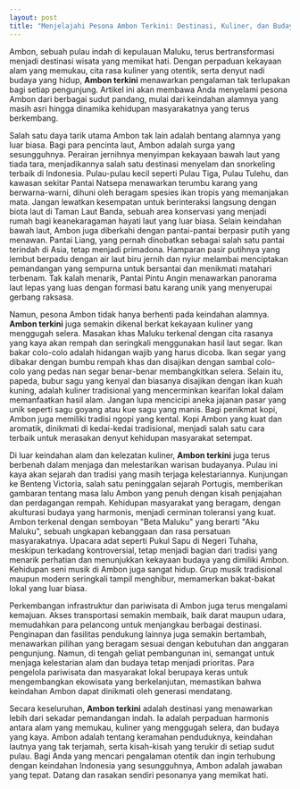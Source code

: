 ```yaml
---
layout: post
title: "Menjelajahi Pesona Ambon Terkini: Destinasi, Kuliner, dan Budaya yang Memikat"
---
```


Ambon, sebuah pulau indah di kepulauan Maluku, terus bertransformasi menjadi destinasi wisata yang memikat hati. Dengan perpaduan kekayaan alam yang memukau, cita rasa kuliner yang otentik, serta denyut nadi budaya yang hidup, **Ambon terkini** menawarkan pengalaman tak terlupakan bagi setiap pengunjung. Artikel ini akan membawa Anda menyelami pesona Ambon dari berbagai sudut pandang, mulai dari keindahan alamnya yang masih asri hingga dinamika kehidupan masyarakatnya yang terus berkembang.

Salah satu daya tarik utama Ambon tak lain adalah bentang alamnya yang luar biasa. Bagi para pencinta laut, Ambon adalah surga yang sesungguhnya. Perairan jernihnya menyimpan kekayaan bawah laut yang tiada tara, menjadikannya salah satu destinasi menyelam dan snorkeling terbaik di Indonesia. Pulau-pulau kecil seperti Pulau Tiga, Pulau Tulehu, dan kawasan sekitar Pantai Natsepa menawarkan terumbu karang yang berwarna-warni, dihuni oleh beragam spesies ikan tropis yang memanjakan mata. Jangan lewatkan kesempatan untuk berinteraksi langsung dengan biota laut di Taman Laut Banda, sebuah area konservasi yang menjadi rumah bagi keanekaragaman hayati laut yang luar biasa. Selain keindahan bawah laut, Ambon juga diberkahi dengan pantai-pantai berpasir putih yang menawan. Pantai Liang, yang pernah dinobatkan sebagai salah satu pantai terindah di Asia, tetap menjadi primadona. Hamparan pasir putihnya yang lembut berpadu dengan air laut biru jernih dan nyiur melambai menciptakan pemandangan yang sempurna untuk bersantai dan menikmati matahari terbenam. Tak kalah menarik, Pantai Pintu Angin menawarkan panorama laut lepas yang luas dengan formasi batu karang unik yang menyerupai gerbang raksasa.

Namun, pesona Ambon tidak hanya berhenti pada keindahan alamnya. **Ambon terkini** juga semakin dikenal berkat kekayaan kuliner yang menggugah selera. Masakan khas Maluku terkenal dengan cita rasanya yang kaya akan rempah dan seringkali menggunakan hasil laut segar. Ikan bakar colo-colo adalah hidangan wajib yang harus dicoba. Ikan segar yang dibakar dengan bumbu rempah khas dan disajikan dengan sambal colo-colo yang pedas nan segar benar-benar membangkitkan selera. Selain itu, papeda, bubur sagu yang kenyal dan biasanya disajikan dengan ikan kuah kuning, adalah kuliner tradisional yang mencerminkan kearifan lokal dalam memanfaatkan hasil alam. Jangan lupa mencicipi aneka jajanan pasar yang unik seperti sagu goyang atau kue sagu yang manis. Bagi penikmat kopi, Ambon juga memiliki tradisi ngopi yang kental. Kopi Ambon yang kuat dan aromatik, dinikmati di kedai-kedai tradisional, menjadi salah satu cara terbaik untuk merasakan denyut kehidupan masyarakat setempat.

Di luar keindahan alam dan kelezatan kuliner, **Ambon terkini** juga terus berbenah dalam menjaga dan melestarikan warisan budayanya. Pulau ini kaya akan sejarah dan tradisi yang masih terjaga kelestariannya. Kunjungan ke Benteng Victoria, salah satu peninggalan sejarah Portugis, memberikan gambaran tentang masa lalu Ambon yang penuh dengan kisah penjajahan dan perdagangan rempah. Kehidupan masyarakat yang beragam, dengan akulturasi budaya yang harmonis, menjadi cerminan toleransi yang kuat. Ambon terkenal dengan semboyan "Beta Maluku" yang berarti "Aku Maluku", sebuah ungkapan kebanggaan dan rasa persatuan masyarakatnya. Upacara adat seperti Pukul Sapu di Negeri Tuhaha, meskipun terkadang kontroversial, tetap menjadi bagian dari tradisi yang menarik perhatian dan menunjukkan kekayaan budaya yang dimiliki Ambon. Kehidupan seni musik di Ambon juga sangat hidup. Grup musik tradisional maupun modern seringkali tampil menghibur, memamerkan bakat-bakat lokal yang luar biasa.

Perkembangan infrastruktur dan pariwisata di Ambon juga terus mengalami kemajuan. Akses transportasi semakin membaik, baik darat maupun udara, memudahkan para pelancong untuk menjangkau berbagai destinasi. Penginapan dan fasilitas pendukung lainnya juga semakin bertambah, menawarkan pilihan yang beragam sesuai dengan kebutuhan dan anggaran pengunjung. Namun, di tengah geliat pembangunan ini, semangat untuk menjaga kelestarian alam dan budaya tetap menjadi prioritas. Para pengelola pariwisata dan masyarakat lokal berupaya keras untuk mengembangkan ekowisata yang berkelanjutan, memastikan bahwa keindahan Ambon dapat dinikmati oleh generasi mendatang.

Secara keseluruhan, **Ambon terkini** adalah destinasi yang menawarkan lebih dari sekadar pemandangan indah. Ia adalah perpaduan harmonis antara alam yang memukau, kuliner yang menggugah selera, dan budaya yang kaya. Ambon adalah tentang keramahan penduduknya, keindahan lautnya yang tak terjamah, serta kisah-kisah yang terukir di setiap sudut pulau. Bagi Anda yang mencari pengalaman otentik dan ingin terhubung dengan keindahan Indonesia yang sesungguhnya, Ambon adalah jawaban yang tepat. Datang dan rasakan sendiri pesonanya yang memikat hati.
